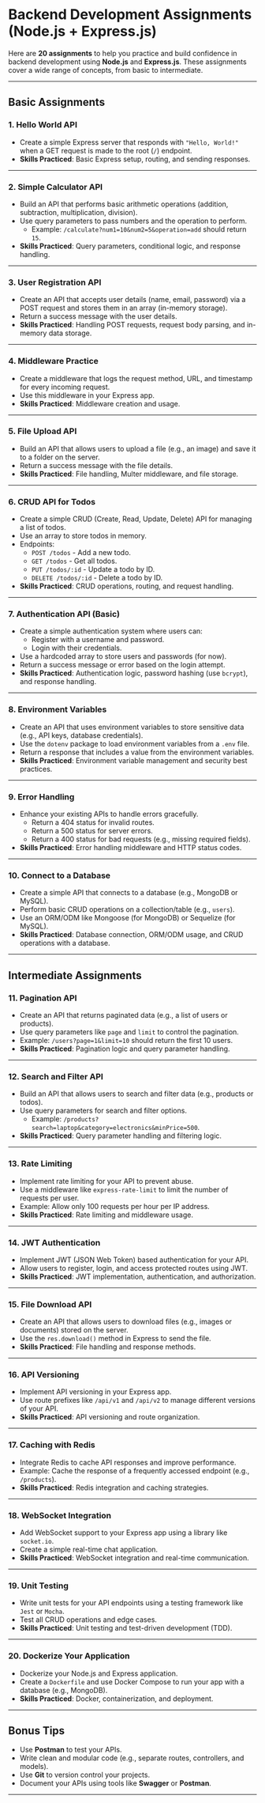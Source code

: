 # Backend Development Assignments (Node.js + Express.js)

Here are **20 assignments** to help you practice and build confidence in backend development using **Node.js** and **Express.js**. These assignments cover a wide range of concepts, from basic to intermediate.

---

## **Basic Assignments**

### **1. Hello World API**
- Create a simple Express server that responds with `"Hello, World!"` when a GET request is made to the root (`/`) endpoint.
- **Skills Practiced**: Basic Express setup, routing, and sending responses.

---

### **2. Simple Calculator API**
- Build an API that performs basic arithmetic operations (addition, subtraction, multiplication, division).
- Use query parameters to pass numbers and the operation to perform.
  - Example: `/calculate?num1=10&num2=5&operation=add` should return `15`.
- **Skills Practiced**: Query parameters, conditional logic, and response handling.

---

### **3. User Registration API**
- Create an API that accepts user details (name, email, password) via a POST request and stores them in an array (in-memory storage).
- Return a success message with the user details.
- **Skills Practiced**: Handling POST requests, request body parsing, and in-memory data storage.

---

### **4. Middleware Practice**
- Create a middleware that logs the request method, URL, and timestamp for every incoming request.
- Use this middleware in your Express app.
- **Skills Practiced**: Middleware creation and usage.

---

### **5. File Upload API**
- Build an API that allows users to upload a file (e.g., an image) and save it to a folder on the server.
- Return a success message with the file details.
- **Skills Practiced**: File handling, Multer middleware, and file storage.

---

### **6. CRUD API for Todos**
- Create a simple CRUD (Create, Read, Update, Delete) API for managing a list of todos.
- Use an array to store todos in memory.
- Endpoints:
  - `POST /todos` - Add a new todo.
  - `GET /todos` - Get all todos.
  - `PUT /todos/:id` - Update a todo by ID.
  - `DELETE /todos/:id` - Delete a todo by ID.
- **Skills Practiced**: CRUD operations, routing, and request handling.

---

### **7. Authentication API (Basic)**
- Create a simple authentication system where users can:
  - Register with a username and password.
  - Login with their credentials.
- Use a hardcoded array to store users and passwords (for now).
- Return a success message or error based on the login attempt.
- **Skills Practiced**: Authentication logic, password hashing (use `bcrypt`), and response handling.

---

### **8. Environment Variables**
- Create an API that uses environment variables to store sensitive data (e.g., API keys, database credentials).
- Use the `dotenv` package to load environment variables from a `.env` file.
- Return a response that includes a value from the environment variables.
- **Skills Practiced**: Environment variable management and security best practices.

---

### **9. Error Handling**
- Enhance your existing APIs to handle errors gracefully.
  - Return a 404 status for invalid routes.
  - Return a 500 status for server errors.
  - Return a 400 status for bad requests (e.g., missing required fields).
- **Skills Practiced**: Error handling middleware and HTTP status codes.

---

### **10. Connect to a Database**
- Create a simple API that connects to a database (e.g., MongoDB or MySQL).
- Perform basic CRUD operations on a collection/table (e.g., `users`).
- Use an ORM/ODM like Mongoose (for MongoDB) or Sequelize (for MySQL).
- **Skills Practiced**: Database connection, ORM/ODM usage, and CRUD operations with a database.

---

## **Intermediate Assignments**

### **11. Pagination API**
- Create an API that returns paginated data (e.g., a list of users or products).
- Use query parameters like `page` and `limit` to control the pagination.
- Example: `/users?page=1&limit=10` should return the first 10 users.
- **Skills Practiced**: Pagination logic and query parameter handling.

---

### **12. Search and Filter API**
- Build an API that allows users to search and filter data (e.g., products or todos).
- Use query parameters for search and filter options.
  - Example: `/products?search=laptop&category=electronics&minPrice=500`.
- **Skills Practiced**: Query parameter handling and filtering logic.

---

### **13. Rate Limiting**
- Implement rate limiting for your API to prevent abuse.
- Use a middleware like `express-rate-limit` to limit the number of requests per user.
- Example: Allow only 100 requests per hour per IP address.
- **Skills Practiced**: Rate limiting and middleware usage.

---

### **14. JWT Authentication**
- Implement JWT (JSON Web Token) based authentication for your API.
- Allow users to register, login, and access protected routes using JWT.
- **Skills Practiced**: JWT implementation, authentication, and authorization.

---

### **15. File Download API**
- Create an API that allows users to download files (e.g., images or documents) stored on the server.
- Use the `res.download()` method in Express to send the file.
- **Skills Practiced**: File handling and response methods.

---

### **16. API Versioning**
- Implement API versioning in your Express app.
- Use route prefixes like `/api/v1` and `/api/v2` to manage different versions of your API.
- **Skills Practiced**: API versioning and route organization.

---

### **17. Caching with Redis**
- Integrate Redis to cache API responses and improve performance.
- Example: Cache the response of a frequently accessed endpoint (e.g., `/products`).
- **Skills Practiced**: Redis integration and caching strategies.

---

### **18. WebSocket Integration**
- Add WebSocket support to your Express app using a library like `socket.io`.
- Create a simple real-time chat application.
- **Skills Practiced**: WebSocket integration and real-time communication.

---

### **19. Unit Testing**
- Write unit tests for your API endpoints using a testing framework like `Jest` or `Mocha`.
- Test all CRUD operations and edge cases.
- **Skills Practiced**: Unit testing and test-driven development (TDD).

---

### **20. Dockerize Your Application**
- Dockerize your Node.js and Express application.
- Create a `Dockerfile` and use Docker Compose to run your app with a database (e.g., MongoDB).
- **Skills Practiced**: Docker, containerization, and deployment.

---

## **Bonus Tips**
- Use **Postman** to test your APIs.
- Write clean and modular code (e.g., separate routes, controllers, and models).
- Use **Git** to version control your projects.
- Document your APIs using tools like **Swagger** or **Postman**.

---



